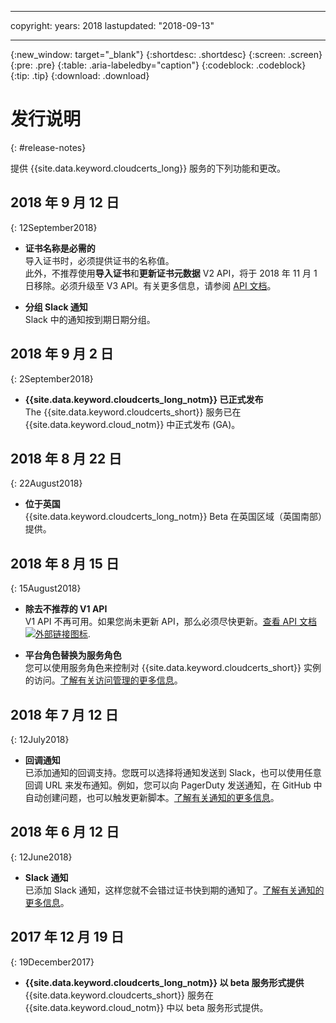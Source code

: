 
---
copyright:
  years: 2018
lastupdated: "2018-09-13"

---

{:new_window: target="_blank"}
{:shortdesc: .shortdesc}
{:screen: .screen}
{:pre: .pre}
{:table: .aria-labeledby="caption"}
{:codeblock: .codeblock}
{:tip: .tip}
{:download: .download}

# 发行说明
{: #release-notes}

提供 {{site.data.keyword.cloudcerts_long}} 服务的下列功能和更改。

## 2018 年 9 月 12 日
{: 12September2018}

- **证书名称是必需的**  
  导入证书时，必须提供证书的名称值。  
  此外，不推荐使用**导入证书**和**更新证书元数据** V2 API，将于 2018 年 11 月 1 日移除。必须升级至 V3 API。有关更多信息，请参阅 [API 文档](https://console.bluemix.net/apidocs/certificate-manager)。

- **分组 Slack 通知**  
 Slack 中的通知按到期日期分组。

## 2018 年 9 月 2 日
{: 2September2018}

- **{{site.data.keyword.cloudcerts_long_notm}} 已正式发布**  
  The {{site.data.keyword.cloudcerts_short}} 服务已在 {{site.data.keyword.cloud_notm}} 中正式发布 (GA)。

## 2018 年 8 月 22 日
{: 22August2018}

- **位于英国**  
  {{site.data.keyword.cloudcerts_long_notm}} Beta 在英国区域（英国南部）提供。

## 2018 年 8 月 15 日
{: 15August2018}

- **除去不推荐的 V1 API**  
  V1 API 不再可用。如果您尚未更新 API，那么必须尽快更新。[查看 API 文档 ![外部链接图标](../../icons/launch-glyph.svg "外部链接图标")](https://console.bluemix.net/apidocs/).

- **平台角色替换为服务角色**  
  您可以使用服务角色来控制对 {{site.data.keyword.cloudcerts_short}} 实例的访问。[了解有关访问管理的更多信息](access-management.html)。

## 2018 年 7 月 12 日
{: 12July2018}

- **回调通知**  
  已添加通知的回调支持。您既可以选择将通知发送到 Slack，也可以使用任意回调 URL 来发布通知。例如，您可以向 PagerDuty 发送通知，在 GitHub 中自动创建问题，也可以触发更新脚本。[了解有关通知的更多信息](notifications-dashboard.html)。

## 2018 年 6 月 12 日
{: 12June2018}

- **Slack 通知**  
  已添加 Slack 通知，这样您就不会错过证书快到期的通知了。[了解有关通知的更多信息](notifications-dashboard.html)。

## 2017 年 12 月 19 日
{: 19December2017}

- **{{site.data.keyword.cloudcerts_long_notm}} 以 beta 服务形式提供**  
  {{site.data.keyword.cloudcerts_short}} 服务在 {{site.data.keyword.cloud_notm}} 中以 beta 服务形式提供。
